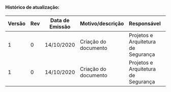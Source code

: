 #### Histórico de atualização:



| Versão | Rev  | Data de Emissão | Motivo/descrição     | Responsável                         | Data de vencimento |
| ------ | ---- | --------------- | -------------------- | ----------------------------------- | ------------------ |
| 1      | 0    | 14/10/2020      | Criação do documento | Projetos e Arquitetura de Segurança | 14/10/2021         |
| 1      | 0    | 14/10/2020      | Criação do documento | Projetos e Arquitetura de Segurança | 14/10/2021         |
